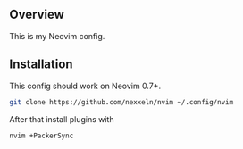 ## Overview

This is my Neovim config.

## Installation

This config should work on Neovim 0.7+.

```sh
git clone https://github.com/nexxeln/nvim ~/.config/nvim
```

After that install plugins with

```sh
nvim +PackerSync
```
